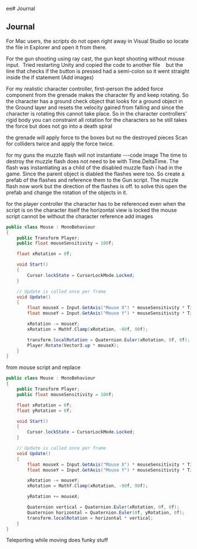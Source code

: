 ee# Journal 
## Journal
For Mac users, the scripts do not open right away in Visual Studio so locate the file in Explorer and open it from there.



For the gun shooting using ray cast, the gun kept shooting without mouse input.  Tried restarting Unity and copied the code to another file    but the line that checks if the button is pressed had a semi-colon so it went straight inside the if statement (Add images)


For my realistic character controller, first-person the added force component from the grenade makes the character fly and keep rotating. 
  So the character has a ground check object that looks for a ground object in the Ground layer and resets the velocity gained from falling and since the character is rotating this cannot take place. So in the character controllers' rigid body you can constraint all rotation for the characters so he still takes the force but does not go into a death spiral  


the grenade will apply force to the boxes but no the destroyed pieces 
    Scan for colliders twice and apply the force twice.

for my guns the muzzle flash will not instantiate
---code image
The time to destroy the muzzle flash does not need to be with Time.DeltaTime. The flash was instantiating as a child of the disabled muzzle flash i had in the game. Since the parent object is diabled the flashes were too. So create a prefab of the flashes and reference them to the Gun script. The muzzle flash now work but the direction of the flashes is off. to solve this open the prefab and change the rotation of the objects in it.

for the player controller the character has to be referenced even when the script is on the character itself the horizontal view is locked  the mouse script cannot be without the character reference   add images 
```.cs
public class Mouse : MonoBehaviour
{
    public Transform Player;
    public float mouseSensitivity = 100f;

    float xRotation = 0f;

    void Start()
    {
        Cursor.lockState = CursorLockMode.Locked;
    }

    // Update is called once per frame
    void Update()
    {
        float mouseX = Input.GetAxis("Mouse X") * mouseSensitivity * Time.deltaTime;
        float mouseY = Input.GetAxis("Mouse Y") * mouseSensitivity * Time.deltaTime;

        xRotation -= mouseY;
        xRotation = Mathf.Clamp(xRotation, -90f, 90f);

        transform.localRotation = Quaternion.Euler(xRotation, 0f, 0f);
        Player.Rotate(Vector3.up * mouseX);
    }
}
```
from mouse script and replace 
```.cs
public class Mouse : MonoBehaviour
{
    public Transform Player;
    public float mouseSensitivity = 100f;

    float xRotation = 0f;
    float yRotation = 0f;

    void Start()
    {
        Cursor.lockState = CursorLockMode.Locked;
    }

    // Update is called once per frame
    void Update()
    {
        float mouseX = Input.GetAxis("Mouse X") * mouseSensitivity * Time.deltaTime;
        float mouseY = Input.GetAxis("Mouse Y") * mouseSensitivity * Time.deltaTime;

        xRotation -= mouseY;
        xRotation = Mathf.Clamp(xRotation, -90f, 90f);

        yRotation += mouseX;

        Quaternion vertical = Quaternion.Euler(xRotation, 0f, 0f);
        Quaternion horizontal = Quaternion.Euler(0f, yRotation, 0f);
        transform.localRotation = horizontal * vertical;
    }
}
```

Teleporting while moving does funky stuff

